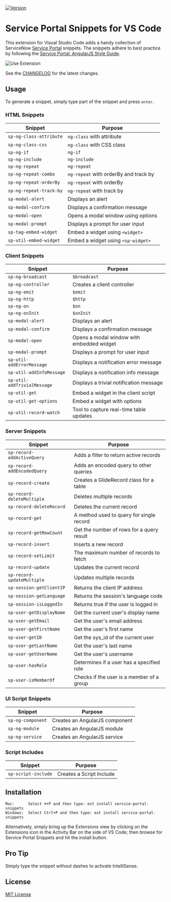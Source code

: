 [![Version](https://vsmarketplacebadge.apphb.com/version/stevengregory.service-portal-snippets.svg)](https://marketplace.visualstudio.com/items?itemName=stevengregory.service-portal-snippets)

# Service Portal Snippets for VS Code

This extension for Visual Studio Code adds a handy collection of ServiceNow [Service Portal](https://docs.servicenow.com/bundle/orlando-servicenow-platform/page/build/service-portal/concept/c_ServicePortal.html) snippets. The snippets adhere to best practice by following the [Service Portal: AngularJS Style Guide](https://github.com/platform-experience/serviceportal-best-practice).

![Use Extension](images/use-extension.gif)

See the [CHANGELOG](CHANGELOG.md) for the latest changes.

## Usage

To generate a snippet, simply type part of the snippet and press `enter`.

### HTML Snippets

| Snippet                 | Purpose                               |
| ----------------------- | ------------------------------------- |
| `sp-ng-class-attribute` | `ng-class` with attribute             |
| `sp-ng-class-css`       | `ng-class` with CSS class             |
| `sp-ng-if`              | `ng-if`                               |
| `sp-ng-include`         | `ng-include`                          |
| `sp-ng-repeat`          | `ng-repeat`                           |
| `sp-ng-repeat-combo`    | `ng-repeat` with orderBy and track by |
| `sp-ng-repeat-orderBy`  | `ng-repeat` with orderBy              |
| `sp-ng-repeat-track-by` | `ng-repeat` with track by             |
| `sp-modal-alert`        | Displays an alert                     |
| `sp-modal-confirm`      | Displays a confirmation message       |
| `sp-modal-open`         | Opens a modal window using options    |
| `sp-modal-prompt`       | Displays a prompt for user input      |
| `sp-tag-embed-widget`   | Embed a widget using `<widget>`       |
| `sp-util-embed-widget`  | Embed a widget using `<sp-widget>`    |

### Client Snippets

| Snippet                     | Purpose                                   |
| --------------------------- | ----------------------------------------- |
| `sp-ng-broadcast`           | `$broadcast`                              |
| `sp-ng-controller`          | Creates a client controller               |
| `sp-ng-emit`                | `$emit`                                   |
| `sp-ng-http`                | `$http`                                   |
| `sp-ng-on`                  | `$on`                                     |
| `sp-ng-onInit`              | `$onInit`                                 |
| `sp-modal-alert`            | Displays an alert                         |
| `sp-modal-confirm`          | Displays a confirmation message           |
| `sp-modal-open`             | Opens a modal window with embedded widget |
| `sp-modal-prompt`           | Displays a prompt for user input          |
| `sp-util-addErrorMessage`   | Displays a notification error message     |
| `sp-util-addInfoMessage`    | Displays a notification info message      |
| `sp-util-addTrivialMessage` | Displays a trivial notification message   |
| `sp-util-get`               | Embed a widget in the client script       |
| `sp-util-get-options`       | Embed a widget with options               |
| `sp-util-record-watch`      | Tool to capture real-time table updates   |

### Server Snippets

| Snippet                     | Purpose                                   |
| --------------------------- | ----------------------------------------- |
| `sp-record-addActiveQuery`  | Adds a filter to return active records    |
| `sp-record-addEncodedQuery` | Adds an encoded query to other queries    |
| `sp-record-create`          | Creates a GlideRecord class for a table   |
| `sp-record-deleteMultiple`  | Deletes multiple records                  |
| `sp-record-deleteRecord`    | Deletes the current record                |
| `sp-record-get`             | A method used to query for single record  |
| `sp-record-getRowCount`     | Get the number of rows for a query result |
| `sp-record-insert`          | Inserts a new record                      |
| `sp-record-setLimit`        | The maximum number of records to fetch    |
| `sp-record-update`          | Updates the current record                |
| `sp-record-updateMultiple`  | Updates multiple records                  |
| `sp-session-getClientIP`    | Returns the client IP address             |
| `sp-session-getLanguage`    | Returns the session's language code       |
| `sp-session-isLoggedIn`     | Returns true if the user is logged in     |
| `sp-user-getDisplayName`    | Get the current user's display name       |
| `sp-user-getEmail`          | Get the user's email address              |
| `sp-user-getFirstName`      | Get the user's first name                 |
| `sp-user-getID`             | Get the sys_id of the current user        |
| `sp-user-getLastName`       | Get the user's last name                  |
| `sp-user-getUserName`       | Get the user's username                   |
| `sp-user-hasRole`           | Determines if a user has a specified role |
| `sp-user-isMemberOf`        | Checks if the user is a member of a group |

### UI Script Snippets

| Snippet           | Purpose                        |
| ----------------- | ------------------------------ |
| `sp-ng-component` | Creates an AngularJS component |
| `sp-ng-module`    | Creates an AngularJS module    |
| `sp-ng-service`   | Creates an AngularJS service   |

### Script Includes

| Snippet             | Purpose                  |
| ------------------- | ------------------------ |
| `sp-script-include` | Creates a Script Include |

## Installation

```
Mac:      Select ⌘+P and then type: ext install service-portal-snippets
Windows:  Select Ctrl+P and then type: ext install service-portal-snippets
```

Alternatively, simply bring up the Extensions view by clicking on the Extensions icon in the Activity Bar on the side of VS Code; then browse for Service Portal Snippets and hit the install button.

## Pro Tip

Simply type the snippet without dashes to activate IntelliSense.

## License

[MIT License](LICENSE)
